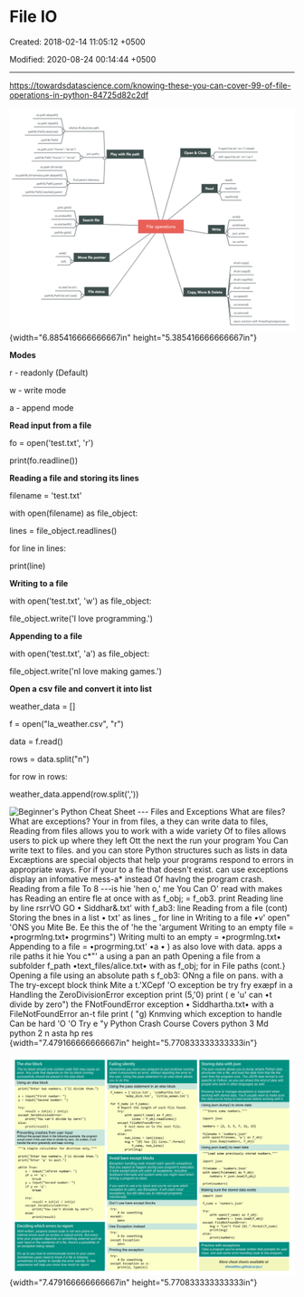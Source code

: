 # File IO

Created: 2018-02-14 11:05:12 +0500

Modified: 2020-08-24 00:14:44 +0500

---

<https://towardsdatascience.com/knowing-these-you-can-cover-99-of-file-operations-in-python-84725d82c2df>

![Image for post](media/File-IO-image1.png){width="6.885416666666667in" height="5.385416666666667in"}



**Modes**

r - readonly (Default)

w - write mode

a - append mode



**Read input from a file**

fo = open('test.txt', 'r')

print(fo.readline())



**Reading a file and storing its lines**

filename = 'test.txt'

with open(filename) as file_object:

lines = file_object.readlines()



for line in lines:

print(line)



**Writing to a file**

with open('test.txt', 'w') as file_object:

file_object.write('I love programming.')



**Appending to a file**

with open('test.txt', 'a') as file_object:

file_object.write('nI love making games.')



**Open a csv file and convert it into list**

weather_data = []

f = open("la_weather.csv", "r")

data = f.read()



rows = data.split("n")

for row in rows:

weather_data.append(row.split(','))





![Beginner's Python Cheat Sheet --- Files and Exceptions What are files? What are exceptions? Your in from files, a they can write data to files, Reading from files allows you to work with a wide variety Of to files allows users to pick up where they left Ott the next the run your program You Can write text to files. and you can store Python structures such as lists in data Excæptions are special objects that help your programs respond to errors in appropriate ways. For if your to a fie that doesn't exist. can use exceptions display an infomative mess-a* instead Of havlng the program crash. Reading from a file To 8 ---is hie 'hen o,' me You Can O' read with makes has Reading an entire fle at once with as f_obj; = f_ob3. print Reading line by line rsrrVO GO • Siddhar&.txt' with f_ab3: line Reading from a file (cont) Storing the bnes in a list • txt' as lines _ for line in Writing to a file •v' open" 'ONS you Mite Be. Ee this the of 'he the *'argument Writing to an empty file = •progrmlng.txt• progrmins") Writing multi* to an empty = •progrmlng.txt• Appending to a file = •progrming.txt' •a • ) as also love with data. apps a rile paths it hie You c*"' a using a pan an path Opening a file from a subfolder f_path •text_files/alice.txt• with as f_obj; for in File paths (cont.} Opening a file using an absolute path s f_ob3: O*Nng a file on pans. with a The try-except block think Mite a t.'XCepf 'O exception be try fry exæpf in a Handling the ZeroDivisionError exception print (5,'0) print ( e 'u' can •t divide by zero") the F*NotFoundError exception • Siddhartha.txt• with a FileNotFoundError an-t file print ( "g) Knmving which exception to handle Can be hard 'O 'O Try e "y Python Crash Course Covers python 3 Md python 2 n asta hp res ](media/File-IO-image2.png){width="7.479166666666667in" height="5.770833333333333in"}

![](media/File-IO-image3.png){width="7.479166666666667in" height="5.770833333333333in"}




